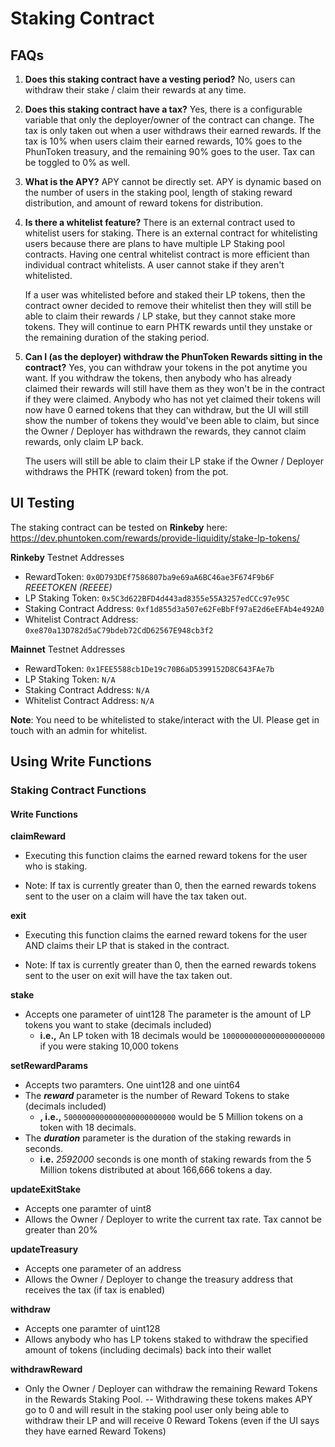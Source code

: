 # Staking Contract

## FAQs

1.  **Does this staking contract have a vesting period?** No, users can withdraw their stake / claim their rewards at any time.  
      
    
2.  **Does this staking contract have a tax?** Yes, there is a configurable variable that only the deployer/owner of the contract can change. The tax is only taken out when a user withdraws their earned rewards. If the tax is 10% when users claim their earned rewards, 10% goes to the PhunToken treasury, and the remaining 90% goes to the user. Tax can be toggled to 0% as well.  
      
    
3.  **What is the APY?** APY cannot be directly set. APY is dynamic based on the number of users in the staking pool, length of staking reward distribution, and amount of reward tokens for distribution.  
      
    
4.  **Is there a whitelist feature?** There is an external contract used to whitelist users for staking. There is an external contract for whitelisting users because there are plans to have multiple LP Staking pool contracts. Having one central whitelist contract is more efficient than individual contract whitelists. A user cannot stake if they aren't whitelisted.  
      
    If a user was whitelisted before and staked their LP tokens, then the contract owner decided to remove their whitelist then they will still be able to claim their rewards / LP stake, but they cannot stake more tokens. They will continue to earn PHTK rewards until they unstake or the remaining duration of the staking period.  
      
    
5.  **Can I (as the deployer) withdraw the PhunToken Rewards sitting in the contract?** Yes, you can withdraw your tokens in the pot anytime you want. If you withdraw the tokens, then anybody who has already claimed their rewards will still have them as they won't be in the contract if they were claimed. Anybody who has not yet claimed their tokens will now have 0 earned tokens that they can withdraw, but the UI will still show the number of tokens they would've been able to claim, but since the Owner / Deployer has withdrawn the rewards, they cannot claim rewards, only claim LP back.
      
      
    The users will still be able to claim their LP stake if the Owner / Deployer withdraws the PHTK (reward token) from the pot.

## UI Testing
The staking contract can be tested on **Rinkeby** here: https://dev.phuntoken.com/rewards/provide-liquidity/stake-lp-tokens/

**Rinkeby** Testnet Addresses
 - RewardToken:  `0x0D793DEf7586807ba9e69aA6BC46ae3F674F9b6F` *REEETOKEN (REEEE)*
 - LP Staking Token: `0x5C3d622BFD4d443ad8355e55A3257edCCc97e95C`
 - Staking Contract Address:
  `0xf1d855d3a507e62FeBbFf97aE2d6eEFAb4e492A0`
- Whitelist Contract Address:
   `0xe870a13D782d5aC79bdeb72CdD62567E948cb3f2`

**Mainnet** Testnet Addresses
 - RewardToken:  `0x1FEE5588cb1De19c70B6aD5399152D8C643FAe7b`
 - LP Staking Token: `N/A`
 - Staking Contract Address:
  `N/A`
- Whitelist Contract Address:
  `N/A`

**Note**: You need to be whitelisted to stake/interact with the UI. Please get in touch with an admin for whitelist.


## Using Write Functions
### Staking Contract Functions
#### Write Functions
**claimReward**
 - Executing this function claims the earned reward tokens for the user
   who is staking.
   
- Note: If tax is currently greater than 0, then the earned rewards
   tokens sent to the user on a claim will have the tax taken out.

 **exit**
 - Executing this function claims the earned reward tokens for the user AND
   claims their LP that is staked in the contract.
   
- Note: If tax is currently greater than 0, then the earned rewards
   tokens sent to the user on exit will have the tax taken out.

 **stake**
 - Accepts one parameter of uint128 The parameter is the amount of LP
   tokens you want to stake (decimals included) 
   - **i.e.,** An LP token with 18 decimals would be `10000000000000000000000` if you were staking 10,000 tokens

**setRewardParams**

 - Accepts two paramters. One uint128 and one uint64
 - The ***reward*** parameter is the number of Reward Tokens to stake (decimals included)
   - **, i.e.,** `5000000000000000000000000` would be 5 Million tokens on a token with 18 decimals.
- The ***duration*** parameter is the duration of
   the staking rewards in seconds. 
   - **i.e.** *2592000* seconds is one
   month of staking rewards from the 5 Million tokens distributed at
   about 166,666 tokens a day.

**updateExitStake**

 - Accepts one paramter of uint8
 - Allows the Owner / Deployer to write the current tax rate. Tax cannot be greater than 20%

**updateTreasury**

 - Accepts one parameter of an address
 - Allows the Owner / Deployer to change the treasury address that receives the tax (if tax is enabled)

**withdraw**

 - Accepts one paramter of uint128
 - Allows anybody who has LP tokens staked to withdraw the specified amount of tokens (including decimals) back into their wallet

**withdrawReward**

 - Only the Owner / Deployer can withdraw the remaining Reward Tokens in the Rewards Staking Pool. 
-- Withdrawing these tokens makes APY go to 0 and will result in the staking pool user only being able to withdraw their LP and will receive 0 Reward Tokens (even if the UI says they have earned Reward Tokens)

